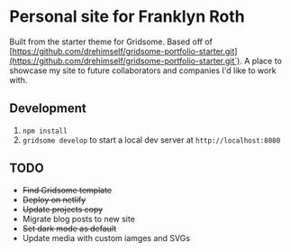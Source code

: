 # Personal site for Franklyn Roth

Built from the starter theme for Gridsome. Based off of [https://github.com/drehimself/gridsome-portfolio-starter.git](https://github.com/drehimself/gridsome-portfolio-starter.git`). A place to showcase my site to future collaborators and companies I'd like to work with.

## Development

1. `npm install`
1. `gridsome develop` to start a local dev server at `http://localhost:8080`

## TODO
- ~~Find Gridsome template~~
- ~~Deploy on netlify~~
- ~~Update projects copy~~
- Migrate blog posts to new site
- ~~Set dark mode as default~~
- Update media with custom iamges and SVGs